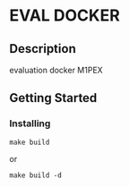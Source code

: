 # EVAL DOCKER

## Description

evaluation docker M1PEX

## Getting Started

### Installing

```Shell
make build
```

or

```Shell
make build -d
```